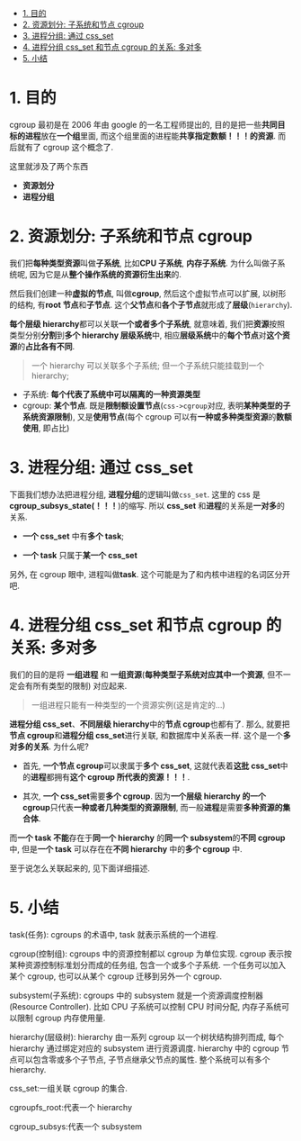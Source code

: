 
<!-- @import "[TOC]" {cmd="toc" depthFrom=1 depthTo=6 orderedList=false} -->

<!-- code_chunk_output -->

- [1. 目的](#1-目的)
- [2. 资源划分: 子系统和节点 cgroup](#2-资源划分-子系统和节点-cgroup)
- [3. 进程分组: 通过 css_set](#3-进程分组-通过-css_set)
- [4. 进程分组 css_set 和节点 cgroup 的关系: 多对多](#4-进程分组-css_set-和节点-cgroup-的关系-多对多)
- [5. 小结](#5-小结)

<!-- /code_chunk_output -->

# 1. 目的

cgroup 最初是在 2006 年由 google 的一名工程师提出的, 目的是把一些**共同目标的进程**放在**一个组**里面, 而这个组里面的进程能**共享指定数额！！！的资源**. 而后就有了 cgroup 这个概念了.

这里就涉及了两个东西
* **资源划分**
* **进程分组**

# 2. 资源划分: 子系统和节点 cgroup

我们把**每种类型资源**叫做**子系统**, 比如**CPU 子系统**, **内存子系统**. 为什么叫做子系统呢, 因为它是从**整个操作系统的资源衍生出来**的.

然后我们创建一种**虚拟的节点**, 叫做**cgroup**, 然后这个虚拟节点可以扩展, 以树形的结构, 有**root 节点**和**子节点**. 这个**父节点**和**各个子节点**就形成了**层级**(`hierarchy`).

**每个层级 hierarchy**都可以关联**一个或者多个子系统**, 就意味着, 我们把**资源**按照类型分别**分割**到**多个 hierarchy 层级系统**中, 相应**层级系统**中的**每个节点**对**这个资源**的**占比各有不同**.

> 一个 hierarchy 可以关联多个子系统; 但一个子系统只能挂载到一个 hierarchy;

* 子系统: **每个代表了系统中可以隔离的一种资源类型**
* cgroup: **某个节点**. 既是**限制额设置节点**(`css->cgroup`对应, 表明**某种类型的子系统资源限制**), 又是**使用节点**(每个 cgroup 可以有**一种或多种类型资源**的**数额使用**, 即占比)

# 3. 进程分组: 通过 css_set

下面我们想办法把进程分组, **进程分组**的逻辑叫做`css_set`. 这里的 css 是**cgroup_subsys_state(！！！**)的缩写. 所以 **css_set** 和**进程**的关系是**一对多**的关系.

* **一个 css_set** 中有**多个 task**;

* **一个 task** 只属于**某一个 css_set**

另外, 在 cgroup 眼中, 进程叫做**task**. 这个可能是为了和内核中进程的名词区分开吧.

# 4. 进程分组 css_set 和节点 cgroup 的关系: 多对多

我们的目的是将 **一组进程** 和 **一组资源**(**每种类型子系统对应其中一个资源**, 但不一定会有所有类型的限制) 对应起来.

> 一组进程只能有一种类型的一个资源实例(这是肯定的...)

**进程分组 css_set**、**不同层级 hierarchy**中的**节点 cgroup**也都有了. 那么, 就要把**节点 cgroup**和**进程分组 css_set**进行关联, 和数据库中关系表一样. 这个是一个**多对多的关系**. 为什么呢?

* 首先, **一个节点 cgroup**可以隶属于**多个 css_set**, 这就代表着**这批 css_set**中的**进程**都拥有**这个 cgroup 所代表的资源！！！**.

* 其次, **一个 css_set**需要**多个 cgroup**. 因为**一个层级 hierarchy 的一个 cgroup**只代表**一种或者几种类型的资源限制**, 而一般**进程**是需要**多种资源的集合体**.

而**一个 task 不能**存在于**同一个 hierarchy** 的**同一个 subsystem**的**不同 cgroup** 中, 但是**一个 task** 可以存在在**不同 hierarchy** 中的**多个 cgroup** 中.

至于说怎么关联起来的, 见下面详细描述.

# 5. 小结

task(任务): cgroups 的术语中, task 就表示系统的一个进程.

cgroup(控制组): cgroups 中的资源控制都以 cgroup 为单位实现. cgroup 表示按某种资源控制标准划分而成的任务组, 包含一个或多个子系统. 一个任务可以加入某个 cgroup, 也可以从某个 cgroup 迁移到另外一个 cgroup.

subsystem(子系统): cgroups 中的 subsystem 就是一个资源调度控制器(Resource Controller). 比如 CPU 子系统可以控制 CPU 时间分配, 内存子系统可以限制 cgroup 内存使用量.

hierarchy(层级树): hierarchy 由一系列 cgroup 以一个树状结构排列而成, 每个 hierarchy 通过绑定对应的 subsystem 进行资源调度. hierarchy 中的 cgroup 节点可以包含零或多个子节点, 子节点继承父节点的属性. 整个系统可以有多个 hierarchy.

css_set:一组关联 cgroup 的集合.

cgroupfs_root:代表一个 hierarchy

cgroup_subsys:代表一个 subsystem
